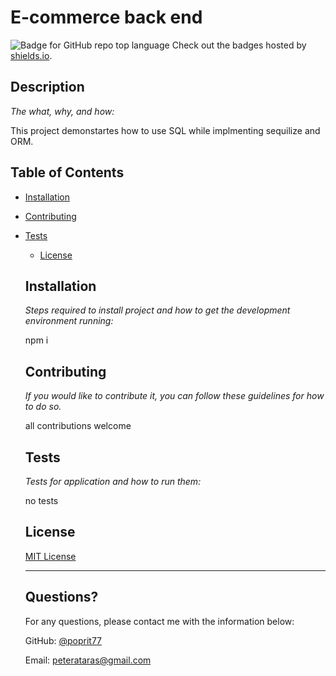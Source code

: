 # E-commerce back end
  ![Badge for GitHub repo top language](https://img.shields.io/badge/MITLicense-ReadMe-blue)
  Check out the badges hosted by [shields.io](https://shields.io/).
  
  
  ## Description 
  
  *The what, why, and how:* 
  
  This project demonstartes how to use SQL while implmenting sequilize and ORM.
  ## Table of Contents
* [Installation](#installation)
* [Contributing](#contributing)
* [Tests](#tests)
  * [License](#license)
  
  ## Installation
  
  *Steps required to install project and how to get the development environment running:*
  
  npm i
  
  ## Contributing
  
  *If you would like to contribute it, you can follow these guidelines for how to do so.*
  
  all contributions welcome
  
  ## Tests
  
  *Tests for application and how to run them:*
  
  no tests
  
  ## License

  [MIT License](https://opensource.org/licenses/MIT/)
  
  ---
  
  ## Questions?
  
  For any questions, please contact me with the information below:
 
  GitHub: [@poprit77](peterataras@gmail.com)
  
  Email: peterataras@gmail.com
  